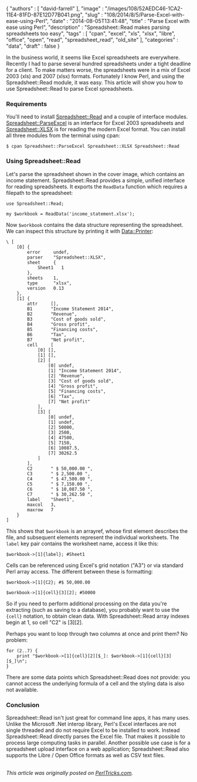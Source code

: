 {
   "authors" : [
      "david-farrell"
   ],
   "image" : "/images/108/52AEDC46-1CA2-11E4-81FD-87E12D77B041.png",
   "slug" : "108/2014/8/5/Parse-Excel-with-ease-using-Perl",
   "date" : "2014-08-05T13:41:48",
   "title" : "Parse Excel with ease using Perl",
   "description" : "Spreadsheet::Read makes parsing spreadsheets too easy",
   "tags" : [
      "cpan",
      "excel",
      "xls",
      "xlsx",
      "libre",
      "office",
      "open",
      "read",
      "spreadsheet_read",
      "old_site"
   ],
   "categories" : "data",
   "draft" : false
}


In the business world, it seems like Excel spreadsheets are everywhere. Recently I had to parse several hundred spreadsheets under a tight deadline for a client. To make matters worse, the spreadsheets were in a mix of Excel 2003 (xls) and 2007 (xlsx) formats. Fortunately I know Perl, and using the Spreadsheet::Read module, it was easy. This article will show you how to use Spreadsheet::Read to parse Excel spreadsheets.

### Requirements

You'll need to install [Spreadsheet::Read](https://metacpan.org/pod/Spreadsheet::Read) and a couple of interface modules. [Spreadsheet::ParseExcel](https://metacpan.org/pod/Spreadsheet::ParseExcel) is an interface for Excel 2003 spreadsheets and [Spreadsheet::XLSX](https://metacpan.org/pod/Spreadsheet::XLSX) is for reading the modern Excel format. You can install all three modules from the terminal using cpan:

``` prettyprint
$ cpan Spreadsheet::ParseExcel Spreadsheet::XLSX Spreadsheet::Read
```

### Using Spreadsheet::Read

Let's parse the spreadsheet shown in the cover image, which contains an income statement. Spreadsheet::Read provides a simple, unified interface for reading spreadsheets. It exports the `ReadData` function which requires a filepath to the spreadsheet:

``` prettyprint
use Spreadsheet::Read;

my $workbook = ReadData('income_statement.xlsx');
```

Now `$workbook` contains the data structure representing the spreadsheet. We can inspect this structure by printing it with [Data::Printer](https://metacpan.org/pod/Data::Printer):

``` prettyprint
\ [
    [0] {
        error     undef,
        parser    "Spreadsheet::XLSX",
        sheet     {
            Sheet1   1
        },
        sheets    1,
        type      "xlsx",
        version   0.13
    },
    [1] {
        attr     [],
        B1       "Income Statement 2014",
        B2       "Revenue",
        B3       "Cost of goods sold",
        B4       "Gross profit",
        B5       "Financing costs",
        B6       "Tax",
        B7       "Net profit",
        cell     [
            [0] [],
            [1] [],
            [2] [
                [0] undef,
                [1] "Income Statement 2014",
                [2] "Revenue",
                [3] "Cost of goods sold",
                [4] "Gross profit",
                [5] "Financing costs",
                [6] "Tax",
                [7] "Net profit"
            ],
            [3] [
                [0] undef,
                [1] undef,
                [2] 50000,
                [3] 2500,
                [4] 47500,
                [5] 7150,
                [6] 10087.5,
                [7] 30262.5
            ]
        ],
        C2       " $ 50,000.00 ",
        C3       " $ 2,500.00 ",
        C4       " $ 47,500.00 ",
        C5       " $ 7,150.00 ",
        C6       " $ 10,087.50 ",
        C7       " $ 30,262.50 ",
        label    "Sheet1",
        maxcol   3,
        maxrow   7
    }
]
```

This shows that `$workbook` is an arrayref, whose first element describes the file, and subsequent elements represent the individual worksheets. The `label` key pair contains the worksheet name, access it like this:

``` prettyprint
$workbook->[1]{label}; #Sheet1
```

Cells can be referenced using Excel's grid notation ("A3") or via standard Perl array access. The different between these is formatting:

``` prettyprint
$workbook->[1]{C2}; #$ 50,000.00

$workbook->[1]{cell}[3][2]; #50000
```

So if you need to perform additional processing on the data you're extracting (such as saving to a database), you probably want to use the `{cell}` notation, to obtain clean data. With Spreadsheet::Read array indexes begin at 1, so cell "C2" is [3][2].

Perhaps you want to loop through two columns at once and print them? No problem:

``` prettyprint
for (2..7) {
    print "$workbook->[1]{cell}[2][$_]: $workbook->[1]{cell}[3][$_]\n"; 
}
```

There are some data points which Spreadsheet::Read does not provide: you cannot access the underlying formula of a cell and the styling data is also not available.

### Conclusion

Spreadsheet::Read isn't just great for command line apps, it has many uses. Unlike the Microsoft .Net interop library, Perl's Excel interfaces are not single threaded and do not require Excel to be installed to work. Instead Spreadsheet::Read directly parses the Excel file. That makes it possible to process large computing tasks in parallel. Another possible use case is for a spreadsheet upload interface on a web application; Spreadsheet::Read also supports the Libre / Open Office formats as well as CSV text files.

\
*This article was originally posted on [PerlTricks.com](http://perltricks.com).*
